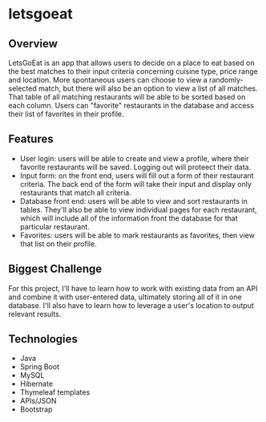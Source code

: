 # letsgoeat
 
## Overview
LetsGoEat is an app that allows users to decide on a place to eat based on the best matches to their input criteria concerning cuisine type, price range and location. More spontaneous users can choose to view a randomly-selected match, but there will also be an option to view a list of all matches. That table of all matching restaurants will be able to be sorted based on each column. Users can "favorite" restaurants in the database and access their list of favorites in their profile.

## Features
- User login: users will be able to create and view a profile, where their favorite restaurants will be saved. Logging out will proteect their data.
- Input form: on the front end, users will fill out a form of their restaurant criteria. The back end of the form will take their input and display only restaurants that match all criteria.
- Database front end: users will be able to view and sort restaurants in tables. They'll also be able to view individual pages for each restaurant, which will include all of the information front the database for that particular restaurant.
- Favorites: users will be able to mark restaurants as favorites, then view that list on their profile.


## Biggest Challenge
For this project, I'll have to learn how to work with existing data from an API and combine it with user-entered data, ultimately storing all of it in one database. I'll also have to learn how to leverage a user's location to output relevant results.

## Technologies
- Java
- Spring Boot
- MySQL
- Hibernate
- Thymeleaf templates
- APIs/JSON
- Bootstrap

